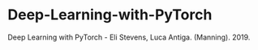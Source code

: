 # Deep-Learning-with-PyTorch
Deep Learning with PyTorch - Eli Stevens, Luca Antiga. (Manning). 2019.

